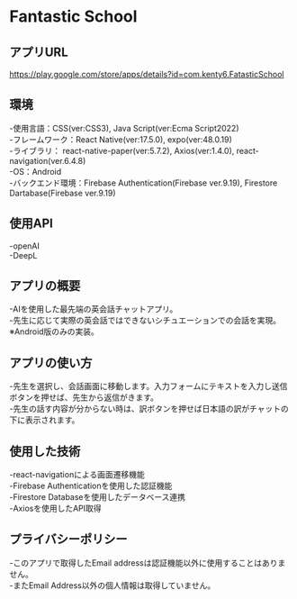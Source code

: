 # Fantastic School 

## アプリURL
https://play.google.com/store/apps/details?id=com.kenty6.FatasticSchool

## 環境
-使用言語：CSS(ver:CSS3), Java Script(ver:Ecma Script2022)<br>
-フレームワーク：React Native(ver:17.5.0), expo(ver:48.0.19)<br>
-ライブラリ： react-native-paper(ver:5.7.2), Axios(ver:1.4.0), react-navigation(ver.6.4.8)<br>
-OS：Android<br>
-バックエンド環境：Firebase Authentication(Firebase ver.9.19), Firestore Dartabase(Firebase ver.9.19)<br>

## 使用API
-openAI<br>
-DeepL<br>

## アプリの概要
-AIを使用した最先端の英会話チャットアプリ。<br>
-先生に応じて実際の英会話ではできないシチュエーションでの会話を実現。<br>
※Android版のみの実装。<br>

## アプリの使い方
-先生を選択し、会話画面に移動します。入力フォームにテキストを入力し送信ボタンを押せば、先生から返信がきます。<br>
-先生の話す内容が分からない時は、訳ボタンを押せば日本語の訳がチャットの下に表示されます。<br>

## 使用した技術
-react-navigationによる画面遷移機能<br>
-Firebase Authenticationを使用した認証機能<br>
-Firestore Databaseを使用したデータベース連携<br>
-Axiosを使用したAPI取得<br>

## プライバシーポリシー
-このアプリで取得したEmail addressは認証機能以外に使用することはありません。<br>
-またEmail Address以外の個人情報は取得していません。

